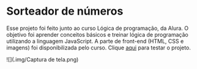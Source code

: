 # Sorteador de números
Esse projeto foi feito junto ao curso Lógica de programação, da Alura. O objetivo foi aprender conceitos básicos e treinar lógica de programação utilizando a linguagem JavaScript. A parte de front-end (HTML, CSS e imagens) foi disponibilizada pelo curso.
Clique [aqui](https://sorteador-numeros-taupe.vercel.app/) para testar o projeto.

![](.img/Captura de tela.png)
